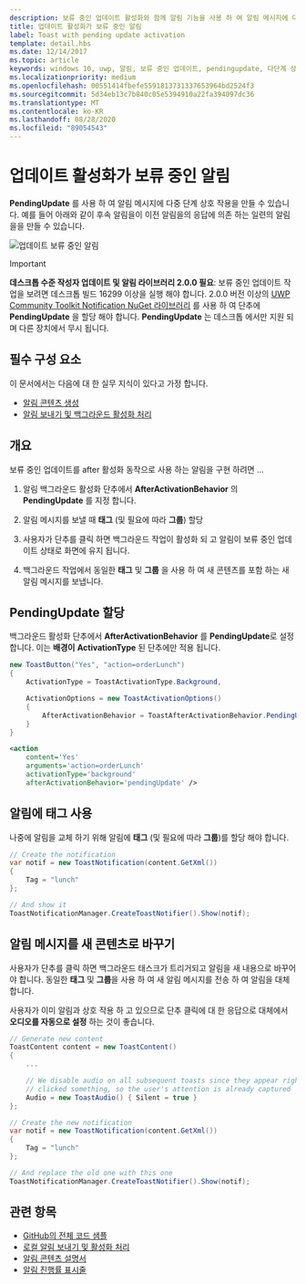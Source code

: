 ```yaml
---
description: 보류 중인 업데이트 활성화와 함께 알림 기능을 사용 하 여 알림 메시지에 다중 단계 상호 작용을 만드는 방법에 대해 알아봅니다.
title: 업데이트 활성화가 보류 중인 알림
label: Toast with pending update activation
template: detail.hbs
ms.date: 12/14/2017
ms.topic: article
keywords: windows 10, uwp, 알림, 보류 중인 업데이트, pendingupdate, 다단계 상호 작용, 다중 단계 상호 작용
ms.localizationpriority: medium
ms.openlocfilehash: 00551414fbefe5591813731337653964bd2524f3
ms.sourcegitcommit: 5d34eb13c7b840c05e5394910a22fa394097dc36
ms.translationtype: MT
ms.contentlocale: ko-KR
ms.lasthandoff: 08/28/2020
ms.locfileid: "89054543"
---
```

# <a name="toast-with-pending-update-activation"></a>업데이트 활성화가 보류 중인 알림

**PendingUpdate** 를 사용 하 여 알림 메시지에 다중 단계 상호 작용을 만들 수 있습니다. 예를 들어 아래와 같이 후속 알림을이 이전 알림을의 응답에 의존 하는 일련의 알림을을 만들 수 있습니다.

![업데이트 보류 중인 알림](images/toast-pendingupdate.gif)

> [!IMPORTANT]
> **데스크톱 수준 작성자 업데이트 및 알림 라이브러리 2.0.0 필요**: 보류 중인 업데이트 작업을 보려면 데스크톱 빌드 16299 이상을 실행 해야 합니다. 2.0.0 버전 이상의 [UWP Community Toolkit Notification NuGet 라이브러리](https://www.nuget.org/packages/Microsoft.Toolkit.Uwp.Notifications/) 를 사용 하 여 단추에 **PendingUpdate** 을 할당 해야 합니다. **PendingUpdate** 는 데스크톱 에서만 지원 되며 다른 장치에서 무시 됩니다.


## <a name="prerequisites"></a>필수 구성 요소

이 문서에서는 다음에 대 한 실무 지식이 있다고 가정 합니다.

- [알림 콘텐츠 생성](adaptive-interactive-toasts.md)
- [알림 보내기 및 백그라운드 활성화 처리](send-local-toast.md)


## <a name="overview"></a>개요

보류 중인 업데이트를 after 활성화 동작으로 사용 하는 알림을 구현 하려면 ...

1. 알림 백그라운드 활성화 단추에서 **AfterActivationBehavior** 의 **PendingUpdate** 를 지정 합니다.

2. 알림 메시지를 보낼 때 **태그** (및 필요에 따라 **그룹**) 할당

3. 사용자가 단추를 클릭 하면 백그라운드 작업이 활성화 되 고 알림이 보류 중인 업데이트 상태로 화면에 유지 됩니다.

4. 백그라운드 작업에서 동일한 **태그** 및 **그룹** 을 사용 하 여 새 콘텐츠를 포함 하는 새 알림 메시지를 보냅니다.


## <a name="assign-pendingupdate"></a>PendingUpdate 할당

백그라운드 활성화 단추에서 **AfterActivationBehavior** 를 **PendingUpdate**로 설정 합니다. 이는 **배경이** **ActivationType** 된 단추에만 적용 됩니다.

```csharp
new ToastButton("Yes", "action=orderLunch")
{
    ActivationType = ToastActivationType.Background,

    ActivationOptions = new ToastActivationOptions()
    {
        AfterActivationBehavior = ToastAfterActivationBehavior.PendingUpdate
    }
}
```

```xml
<action
    content='Yes'
    arguments='action=orderLunch'
    activationType='background'
    afterActivationBehavior='pendingUpdate' />
```


## <a name="use-a-tag-on-the-notification"></a>알림에 태그 사용

나중에 알림을 교체 하기 위해 알림에 **태그** (및 필요에 따라 **그룹**)를 할당 해야 합니다.

```csharp
// Create the notification
var notif = new ToastNotification(content.GetXml())
{
    Tag = "lunch"
};

// And show it
ToastNotificationManager.CreateToastNotifier().Show(notif);
```


## <a name="replace-the-toast-with-new-content"></a>알림 메시지를 새 콘텐츠로 바꾸기

사용자가 단추를 클릭 하면 백그라운드 태스크가 트리거되고 알림을 새 내용으로 바꾸어야 합니다. 동일한 **태그** 및 **그룹**을 사용 하 여 새 알림 메시지를 전송 하 여 알림을 대체 합니다.

사용자가 이미 알림과 상호 작용 하 고 있으므로 단추 클릭에 대 한 응답으로 대체에서 **오디오를 자동으로 설정** 하는 것이 좋습니다.

```csharp
// Generate new content
ToastContent content = new ToastContent()
{
    ...

    // We disable audio on all subsequent toasts since they appear right after the user
    // clicked something, so the user's attention is already captured
    Audio = new ToastAudio() { Silent = true }
};

// Create the new notification
var notif = new ToastNotification(content.GetXml())
{
    Tag = "lunch"
};

// And replace the old one with this one
ToastNotificationManager.CreateToastNotifier().Show(notif);
```


## <a name="related-topics"></a>관련 항목

- [GitHub의 전체 코드 샘플](https://github.com/WindowsNotifications/quickstart-toast-pending-update)
- [로컬 알림 보내기 및 활성화 처리](send-local-toast.md)
- [알림 콘텐츠 설명서](adaptive-interactive-toasts.md)
- [알림 진행률 표시줄](toast-progress-bar.md)